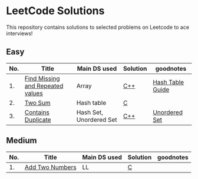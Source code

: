# LeetCode Solutions
This repository contains solutions to selected problems on Leetcode to ace interviews!

<!---LeetCode Topics Start-->

## Easy

| No. | Title | Main DS used | Solution | goodnotes |
| ----- | -----| ----------| ---------| -----------| 
| 1. | [Find Missing and Repeated values](https://leetcode.com/problems/find-missing-and-repeated-values/description/) | Array |  [C++](Easy/3227-find-missing-and-repeated-values/3227-find-missing-and-repeated-values.cpp) | [Hash Table Guide](https://leetcode.com/discuss/post/1068545/hash-table-and-map-powerful-guide-by-ars-gr3j/)
| 2. | [Two Sum](Easy/0001-two-sum/README.md) | Hash table |  [C](Easy/0001-two-sum/0001-two-sum.c) | 
| 3. | [Contains Duplicate](https://leetcode.com/problems/contains-duplicate) | Hash Set, Unordered Set |  [C++](Easy/0217-contains-duplicate/0217-contains-duplicate.cpp) | [Unordered Set](https://en.cppreference.com/w/cpp/container/unordered_set)

## Medium

| No. | Title | Main DS used | Solution | goodnotes |
| ----- | -----| ----------| ---------| -----------| 
| 1. | [Add Two Numbers](Medium/0002-add-two-numbers/0002-add-two-numbersREADME.md) | LL |  [C](Medium/0002-add-two-numbers/0002-add-two-numbers.c) | 
